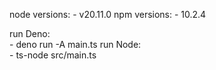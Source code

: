 node versions: 
    - v20.11.0
npm versions: 
    - 10.2.4

run Deno:  
    - deno run -A main.ts
run Node:    
    - ts-node src/main.ts